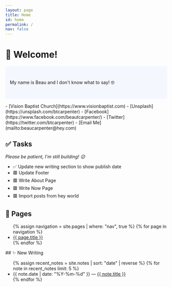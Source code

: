 ```yaml
---
layout: page
title: Home
id: home
permalink: /
nav: false
---
```


# 👋 Welcome!

<p style="padding: 3em 1em; background: #f5f7ff; border-radius: 4px;">
My name is Beau and I don't know what to say! 🤓
</p>
- [Vision Baptist Church](https://www.visionbaptist.com)
- [Unsplash](https://unsplash.com/btcarpenter)
- [Facebook](https://www.facebook.com/beautcarpenter/)
- [Twitter](https://twitter.com/btcarpenter)
- [Email Me](mailto:beaucarpenter@hey.com)

## ✅ Tasks

*Please be patient, I'm still building! 😌*

- ✅ Update new writing section to show publish date
- 🟥 Update Footer
- 🟥 Write About Page
- 🟥 Write Now Page
- 🟥 Import posts from hey world

## 📝 Pages

<ul>
  {% assign navigation = site.pages | where: "nav", true %}
  {% for page in navigation %}
  <li>
    <a class="internal-link" href="{{ site.baseurl }}{{ page.url }}">{{ page.title }}</a>
  </li>
  {% endfor %}
</ul>
## ✨ New Writing

<ul>
  {% assign recent_notes = site.notes | sort: "date" | reverse %}
  {% for note in recent_notes limit: 5 %}
    <li>
      {{ note.date | date: "%Y-%m-%d" }} — <a class="internal-link" href="{{ site.baseurl }}{{ note.url }}">{{ note.title }}</a>
    </li>
  {% endfor %}
</ul>

<style>
  .wrapper {
    max-width: 46em;
  }
</style>

